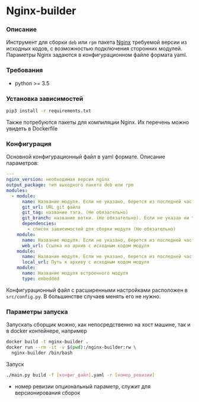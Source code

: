 # Nginx-builder

### Описание
Инструмент для сборки `deb` или `rpm` пакета [Nginx](http://nginx.org/) требуемой  версии из исходных кодов, с возможностью подключения сторонних модулей.
Параметры Nginx задаются в конфигурационном файле формата yaml.

### Требования
* python >= 3.5

### Установка зависимостей

```bash
pip3 install -r requirements.txt
```
Также потребуются пакеты для компиляции Nginx. Их перечень можно увидеть в Dockerfile

### Конфигурация
Основной конфигурационный файл в yaml формате. Описание параметров:
```yaml
---
nginx_version: необходимая версия nginx
output_package: тип выходного пакета deb или rpm
modules:
  - module:
      name: Название модуля. Если не указано, берется из последней части URL
      git_url: URL git файла
      git_tag: название тэга. (Не обязательно)
      git_branch: название ветки. (Не обязательно). Если не указан ни tag, ни branch по умолчанию берется master ветка
      dependencies: 
        - список зависимостей для сборки модуля (Не обязательно)
    module:
      name: Название модуля. Если не указано, берется из последней части URL
      web_url: Ссылка на архив с исходным кодом модуля
    module:
      name: Название модуля. Если не указано, берется из последней части URL
      local_url: Путь к архиву с исходным кодом модуля
    module:
      name: Название модуля встроенного модуля
      type: embedded  
```

Конфигурационный файл с расширенными настройками расположен в `src/config.py`. В большинстве случаев менять его не нужно.


### Параметры запуска
Запускать сборщик можно, как непосредственно на хост машине, так и в docker контейнере, например
```bash
docker build -t nginx-builder .
docker run --rm -it -v $(pwd):/nginx-builder:rw \
  nginx-builder /bin/bash
```

Запуск
```bash
./main.py build -f [конфиг_файл].yaml -r [номер_ревизии]
```

* номер ревизии опциональный параметр, служит для версионирования сборок
